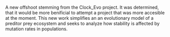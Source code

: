 A new offshoot stemming from the Clock_Evo project. It was determined, that it would be more benificial to attempt a project that was more accesible at the moment. This new work simplifies an an evolutionary model of a preditor prey ecosystem and seeks to analyze how stability is affected by mutation rates in populations.
